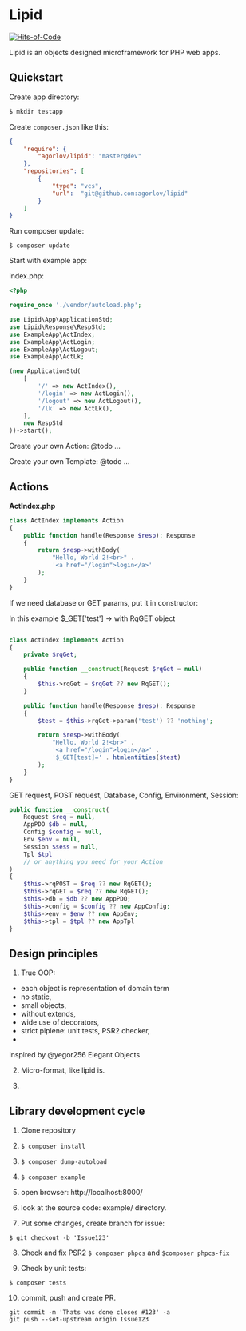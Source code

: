 # Lipid

[![Hits-of-Code](https://hitsofcode.com/github/agorlov/lipid)](https://hitsofcode.com/view/github/agorlov/lipid)

Lipid is an objects designed microframework for PHP web apps.


## Quickstart

Create app directory:

```sh
$ mkdir testapp
```

Create ``composer.json`` like this:
```json
{
    "require": {
        "agorlov/lipid": "master@dev"
    },
    "repositories": [
        {
            "type": "vcs",
            "url":  "git@github.com:agorlov/lipid"
        }
    ]
}
```
Run composer update:

```
$ composer update
```

Start with example app:

index.php:
```php
<?php

require_once './vendor/autoload.php';

use Lipid\App\ApplicationStd;
use Lipid\Response\RespStd;
use ExampleApp\ActIndex;
use ExampleApp\ActLogin;
use ExampleApp\ActLogout;
use ExampleApp\ActLk;

(new ApplicationStd(
    [
        '/' => new ActIndex(),
        '/login' => new ActLogin(),
        '/logout' => new ActLogout(),
        '/lk' => new ActLk(),
    ],
    new RespStd
))->start();
```

Create your own Action:
@todo ...

Create your own Template:
@todo ...



## Actions

**ActIndex.php**

```php
class ActIndex implements Action
{
    public function handle(Response $resp): Response
    {
        return $resp->withBody(
            "Hello, World 2!<br>" . 
            '<a href="/login">login</a>'
        );
    }
}
```

If we need database or GET params, put it in constructor:

In this example $_GET['test'] -> with RqGET object

```php

class ActIndex implements Action
{
    private $rqGet;

    public function __construct(Request $rqGet = null)
    {
        $this->rqGet = $rqGet ?? new RqGET();
    }

    public function handle(Response $resp): Response
    {
        $test = $this->rqGet->param('test') ?? 'nothing';

        return $resp->withBody(
            "Hello, World 2!<br>" . 
            '<a href="/login">login</a>' .
            '$_GET[test]=' . htmlentities($test)
        );
    }
}
```

GET request, POST request, Database, Config, Environment, Session:
```php
public function __construct(
    Request $req = null, 
    AppPDO $db = null, 
    Config $config = null, 
    Env $env = null,
    Session $sess = null,
    Tpl $tpl
    // or anything you need for your Action
) 
{
    $this->rqPOST = $req ?? new RqGET();
    $this->rqGET = $req ?? new RqGET();
    $this->db = $db ?? new AppPDO;
    $this->config = $config ?? new AppConfig;
    $this->env = $env ?? new AppEnv;
    $this->tpl = $tpl ?? new AppTpl
}
```

## Design principles

1. True OOP: 
  - each object is representation of domain term
  - no static,
  - small objects, 
  - without extends, 
  - wide use of decorators,
  - strict piplene: unit tests, PSR2 checker, 
  - 

inspired by @yegor256 Elegant Objects

2. Micro-format, like lipid is.

3. 

## Library development cycle

1. Clone repository
2. ``$ composer install``
3. ``$ composer dump-autoload``
4. ``$ composer example``
5. open browser: http://localhost:8000/
6. look at the source code: example/ directory.

7. Put some changes, create branch for issue:
```
$ git checkout -b 'Issue123'
```

8. Check and fix PSR2
`` $ composer phpcs `` and `` $composer phpcs-fix ``

9. Check by unit tests:
```
$ composer tests
```

10. commit, push and create PR.
```
git commit -m 'Thats was done closes #123' -a
git push --set-upstream origin Issue123
```
